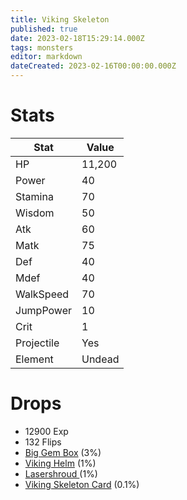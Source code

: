 ```yaml
---
title: Viking Skeleton
published: true
date: 2023-02-18T15:29:14.000Z
tags: monsters
editor: markdown
dateCreated: 2023-02-16T00:00:00.000Z
---
```


# Stats
|Stat|Value|
|-|-|
|HP|11,200|
|Power|40|
|Stamina|70|
|Wisdom|50|
|Atk|60|
|Matk|75|
|Def|40|
|Mdef|40|
|WalkSpeed|70|
|JumpPower|10|
|Crit|1|
|Projectile|Yes|
|Element|Undead|

# Drops
 * 12900 Exp
 * 132 Flips
 * [Big Gem Box](/items/big-gem-box.md) (3%)
 * [Viking Helm](/items/viking-helm.md) (1%)
 * [Lasershroud ](/items/lasershroud-.md) (1%)
 * [Viking Skeleton Card](/items/viking-skeleton-card.md) (0.1%)
